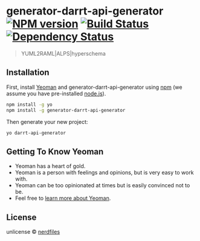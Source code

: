 # generator-darrt-api-generator [![NPM version][npm-image]][npm-url] [![Build Status][travis-image]][travis-url] [![Dependency Status][daviddm-image]][daviddm-url]
> YUML2RAML|ALPS|hyperschema

## Installation

First, install [Yeoman](http://yeoman.io) and generator-darrt-api-generator using [npm](https://www.npmjs.com/) (we assume you have pre-installed [node.js](https://nodejs.org/)).

```bash
npm install -g yo
npm install -g generator-darrt-api-generator
```

Then generate your new project:

```bash
yo darrt-api-generator
```

## Getting To Know Yeoman

 * Yeoman has a heart of gold.
 * Yeoman is a person with feelings and opinions, but is very easy to work with.
 * Yeoman can be too opinionated at times but is easily convinced not to be.
 * Feel free to [learn more about Yeoman](http://yeoman.io/).

## License

unlicense © [nerdfiles]()


[npm-image]: https://badge.fury.io/js/generator-darrt-api-generator.svg
[npm-url]: https://npmjs.org/package/generator-darrt-api-generator
[travis-image]: https://travis-ci.com//generator-darrt-api-generator.svg?branch=master
[travis-url]: https://travis-ci.com//generator-darrt-api-generator
[daviddm-image]: https://david-dm.org//generator-darrt-api-generator.svg?theme=shields.io
[daviddm-url]: https://david-dm.org//generator-darrt-api-generator
